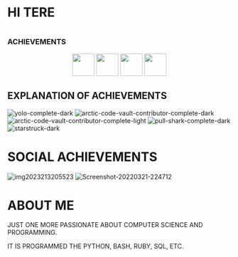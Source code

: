 # HI TERE 

#

### ACHIEVEMENTS
<p align="center">
 <img  src="https://i.ibb.co/rGf1nZK/arctic-code-vault-contributor-default.png" width="50" />

  <img src="https://i.ibb.co/cDcgymt/pull-shark-default.png" width="50" />
  <img src="https://i.ibb.co/dkdvHHC/yolo-default.png" width="50" />
  <img src="https://i.ibb.co/xYmhWYd/heart-on-your-sleeve-default.png" width="50" />
 

## EXPLANATION OF ACHIEVEMENTS 
 
 <img src="https://i.ibb.co/yFqbXjv/yolo-complete-dark.png" alt="yolo-complete-dark" border="0">

<img src="https://i.ibb.co/PwNK41K/arctic-code-vault-contributor-complete-dark.png" alt="arctic-code-vault-contributor-complete-dark" border="0">

<img src="https://i.ibb.co/qCPBVCD/arctic-code-vault-contributor-complete-light.png" alt="arctic-code-vault-contributor-complete-light" border="0">

<img src="https://i.ibb.co/z71sjbD/pull-shark-complete-dark.png" alt="pull-shark-complete-dark" border="0">

<img src="https://i.ibb.co/Q9xh5qb/starstruck-dark.png" alt="starstruck-dark" border="0">

# 
#      SOCIAL ACHIEVEMENTS 
<img src="https://i.ibb.co/2hLFNv1/img2023213205523.png" alt="img2023213205523" border="0">

 <img src="https://i.ibb.co/dDpC0CN/Screenshot-20220321-224712.jpg" alt="Screenshot-20220321-224712" border="0">
 
# ABOUT ME 
JUST ONE MORE PASSIONATE ABOUT COMPUTER SCIENCE AND PROGRAMMING. 
       
IT IS PROGRAMMED THE PYTHON, BASH, RUBY, SQL, ETC. 

